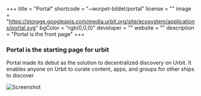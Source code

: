 +++
title = "Portal"
shortcode = "~worpet-bildet/portal"
license = ""
image = "https://storage.googleapis.com/media.urbit.org/site/ecosystem/applications/portal.svg"
bgColor = "rgb(0,0,0)"
developer = ""
website = ""
description = "Portal is the front page"
+++

### Portal is the starting page for urbit

Portal made its debut as the solution to decentralized discovery on Urbit. It enables anyone on Urbit to curate content, apps, and groups for other ships to discover

![Screenshot](https://storage.googleapis.com/media.urbit.org/site/ecosystem/applications/portal-screenshot.png)